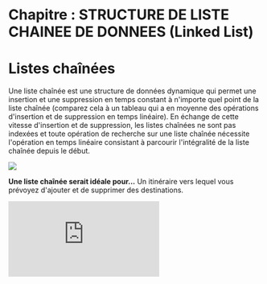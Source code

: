 # Chapitre : STRUCTURE DE LISTE CHAINEE DE DONNEES (Linked List)


# Listes chaînées

Une liste chaînée est une structure de données dynamique qui permet une insertion et une suppression en temps constant à n'importe quel point de la liste chaînée (comparez cela à un tableau qui a en moyenne des opérations d'insertion et de suppression en temps linéaire). En échange de cette vitesse d'insertion et de suppression, les listes chaînées ne sont pas indexées et toute opération de recherche sur une liste chaînée nécessite l'opération en temps linéaire consistant à parcourir l'intégralité de la liste chaînée depuis le début.

![](https://i.imgur.com/GREMRer.png)

**Une liste chaînée serait idéale pour...**
Un itinéraire vers lequel vous prévoyez d'ajouter et de supprimer des destinations.

<iframe allowfullscreen="true" frameborder="0" src="https://www.youtube.com/embed/FZpCAu6UV94"></iframe>
